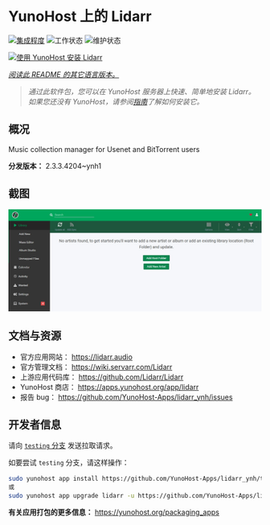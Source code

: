 <!--
注意：此 README 由 <https://github.com/YunoHost/apps/tree/master/tools/readme_generator> 自动生成
请勿手动编辑。
-->

# YunoHost 上的 Lidarr

[![集成程度](https://dash.yunohost.org/integration/lidarr.svg)](https://dash.yunohost.org/appci/app/lidarr) ![工作状态](https://ci-apps.yunohost.org/ci/badges/lidarr.status.svg) ![维护状态](https://ci-apps.yunohost.org/ci/badges/lidarr.maintain.svg)

[![使用 YunoHost 安装 Lidarr](https://install-app.yunohost.org/install-with-yunohost.svg)](https://install-app.yunohost.org/?app=lidarr)

*[阅读此 README 的其它语言版本。](./ALL_README.md)*

> *通过此软件包，您可以在 YunoHost 服务器上快速、简单地安装 Lidarr。*  
> *如果您还没有 YunoHost，请参阅[指南](https://yunohost.org/install)了解如何安装它。*

## 概况

Music collection manager for Usenet and BitTorrent users

**分发版本：** 2.3.3.4204~ynh1

## 截图

![Lidarr 的截图](./doc/screenshots/screenshot.jpg)

## 文档与资源

- 官方应用网站： <https://lidarr.audio>
- 官方管理文档： <https://wiki.servarr.com/Lidarr>
- 上游应用代码库： <https://github.com/Lidarr/Lidarr>
- YunoHost 商店： <https://apps.yunohost.org/app/lidarr>
- 报告 bug： <https://github.com/YunoHost-Apps/lidarr_ynh/issues>

## 开发者信息

请向 [`testing` 分支](https://github.com/YunoHost-Apps/lidarr_ynh/tree/testing) 发送拉取请求。

如要尝试 `testing` 分支，请这样操作：

```bash
sudo yunohost app install https://github.com/YunoHost-Apps/lidarr_ynh/tree/testing --debug
或
sudo yunohost app upgrade lidarr -u https://github.com/YunoHost-Apps/lidarr_ynh/tree/testing --debug
```

**有关应用打包的更多信息：** <https://yunohost.org/packaging_apps>
